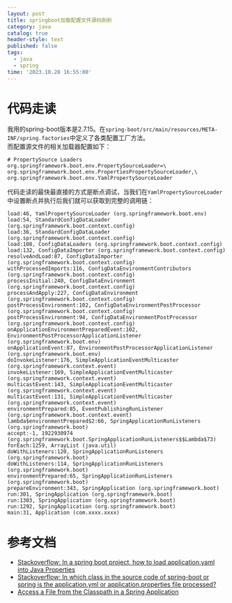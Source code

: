 ```yaml
---
layout: post
title: springboot加载配置文件源码剖析
category: java
catalog: true
header-style: text
published: false
tags:
  - java
  - spring
time: '2023.10.28 16:55:00'
---
```


# 代码走读
我用的spring-boot版本是2.7.15。在`spring-boot/src/main/resources/META-INF/spring.factories`中定义了各类配置工厂方法。  
而配置源文件的相关加载器配置如下：
```
# PropertySource Loaders
org.springframework.boot.env.PropertySourceLoader=\
org.springframework.boot.env.PropertiesPropertySourceLoader,\
org.springframework.boot.env.YamlPropertySourceLoader
```
代码走读的最快最直接的方式是断点调试，当我们在`YamlPropertySourceLoader`中设置断点并执行后我们就可以获取到完整的调用链：
```
load:46, YamlPropertySourceLoader (org.springframework.boot.env)
load:54, StandardConfigDataLoader (org.springframework.boot.context.config)
load:36, StandardConfigDataLoader (org.springframework.boot.context.config)
load:108, ConfigDataLoaders (org.springframework.boot.context.config)
load:132, ConfigDataImporter (org.springframework.boot.context.config)
resolveAndLoad:87, ConfigDataImporter (org.springframework.boot.context.config)
withProcessedImports:116, ConfigDataEnvironmentContributors (org.springframework.boot.context.config)
processInitial:240, ConfigDataEnvironment (org.springframework.boot.context.config)
processAndApply:227, ConfigDataEnvironment (org.springframework.boot.context.config)
postProcessEnvironment:102, ConfigDataEnvironmentPostProcessor (org.springframework.boot.context.config)
postProcessEnvironment:94, ConfigDataEnvironmentPostProcessor (org.springframework.boot.context.config)
onApplicationEnvironmentPreparedEvent:102, EnvironmentPostProcessorApplicationListener (org.springframework.boot.env)
onApplicationEvent:87, EnvironmentPostProcessorApplicationListener (org.springframework.boot.env)
doInvokeListener:176, SimpleApplicationEventMulticaster (org.springframework.context.event)
invokeListener:169, SimpleApplicationEventMulticaster (org.springframework.context.event)
multicastEvent:143, SimpleApplicationEventMulticaster (org.springframework.context.event)
multicastEvent:131, SimpleApplicationEventMulticaster (org.springframework.context.event)
environmentPrepared:85, EventPublishingRunListener (org.springframework.boot.context.event)
lambda$environmentPrepared$2:66, SpringApplicationRunListeners (org.springframework.boot)
accept:-1, 1922930974 (org.springframework.boot.SpringApplicationRunListeners$$Lambda$73)
forEach:1259, ArrayList (java.util)
doWithListeners:120, SpringApplicationRunListeners (org.springframework.boot)
doWithListeners:114, SpringApplicationRunListeners (org.springframework.boot)
environmentPrepared:65, SpringApplicationRunListeners (org.springframework.boot)
prepareEnvironment:343, SpringApplication (org.springframework.boot)
run:301, SpringApplication (org.springframework.boot)
run:1303, SpringApplication (org.springframework.boot)
run:1292, SpringApplication (org.springframework.boot)
main:31, Application (com.xxxx.xxxx)
```

# 参考文档
- [Stackoverflow: In a spring boot project, how to load application.yaml into Java Properties](https://stackoverflow.com/questions/43796664/in-a-spring-boot-project-how-to-load-application-yaml-into-java-properties)
- [Stackoverflow: In which class in the source code of spring-boot or spring is the application.yml or application.properties file processed?](https://stackoverflow.com/questions/73352379/in-which-class-in-the-source-code-of-spring-boot-or-spring-is-the-application-ym)
- [Access a File from the Classpath in a Spring Application](https://www.baeldung.com/spring-classpath-file-access)
